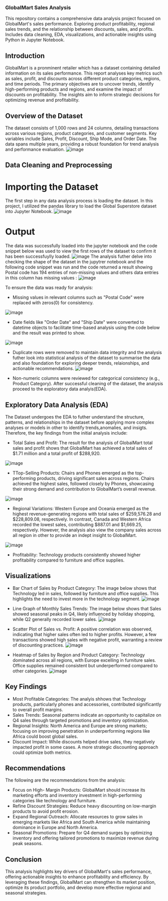 ### GlobalMart Sales Analysis
This repository contains a comprehensive data analysis project focused on GlobalMart's sales performance. Exploring product profitability, regional sales trends, and the relationship between discounts, sales, and profits. Includes data cleaning, EDA, visualizations, and actionable insights using Python in Jupyter Notebook.
## Introduction
GlobalMart is a pronminent retailer which has a dataset containing detailed information on its sales performance. This report analyses key metrics such as sales, profit, and discounts across different product categories, regions, and time periods. The primary objectives are to uncover trends, identify high-performing products and regions, and examine the impact of discounts on profitability. The insights aim to inform strategic decisions for optimizing revenue and profitability.

## Overview of the Dataset
The dataset consists of 1,000 rows and 24 columns, detailing transactions across various regions, product categories, and customer segments. Key variables include Sales, Profit, Discount, Ship Mode, and Order Date. The data spans multiple years, providing a robust foundation for trend analysis and performance evaluation.
![image](https://github.com/user-attachments/assets/e680cbe5-5545-4395-a24e-d6ca36f0f792)

## Data Cleaning and Preprocessing
# Importing the Dataset
The first step in any data analysis process is loading the dataset. In this project, I utilized the pandas library to load the Global Superstore dataset into Jupyter Notebook.
![image](https://github.com/user-attachments/assets/f328f164-6d7c-41c9-bd67-cf57f5b3093e)
# Output 
The data was successfully loaded into the jupyter notebook and the code snippet below was used to view the first rows of the dataset to confirm it has been successfuylly loaded.
![image](https://github.com/user-attachments/assets/8af2f63b-1fc7-4170-9704-3cfd2b43e0d2)
The analysis futher delve into checking the shape of the dataset in the jupytrer notebook and the following code snippet was run and the code returned a result showing Postal code has 194 entries of non-missing values and others data entries in this column has missing values :
![image](https://github.com/user-attachments/assets/476f62c8-372f-470a-8a1b-87de7ca43164)

To ensure the data was ready for analysis:
- Missing values in relevant columns such as "Postal Code" were replaced with zeros(0) for consistency.
  
![image](https://github.com/user-attachments/assets/acd4df15-5ecf-4b05-81be-22e6966ed2de)

- Date fields like "Order Date" and "Ship Date" were converted to datetime objects to facilitate time-based analysis using the code below and the result was printed to show.

![image](https://github.com/user-attachments/assets/696c4deb-85d2-4ed2-b529-0675bb452f78)
  
- Duplicate rows were removed to maintain data integrity and the analysis futher look into statistical analysis of the dataset to summarise the data and also foundation for exploring deeper trends, relaionships, and actionable recommendations.
![image](https://github.com/user-attachments/assets/15fd4bfc-259c-4b8a-b39e-8b367d94d209)

- Non-numeric columns were reviewed for categorical consistency (e.g., Product Category).
After successful cleaning of the dataset, the analysis proceed to the exploratory data analyis(EDA).

## Exploratory Data Analysis (EDA)
The Dataset undergoes the EDA to futher understand the structure, patterns, and relationships in  the dataset before applying more complex analyses or models in other to identify trends,anomalies, and insigts. Therefore, the key findings from the initial analysis include:
- Total Sales and Profit: The result for the analysis of GlobalMart total sales and profit shows that GlobalMart has achieved a total sales of $1.71 million and a total profit of $288,920.
  
![image](https://github.com/user-attachments/assets/b4a917a8-164f-4549-9bfd-204b284fff4c)

- TTop-Selling Products: Chairs and Phones emerged as the top-performing products, driving significant sales across regions. Chairs achieved the highest sales, followed closely by Phones, showcasing their strong demand and contribution to GlobalMart’s overall revenue.

![image](https://github.com/user-attachments/assets/e1970a09-4da4-478a-bfb9-ca9dc9afc958)

- Regional Variations: Western Europe and Oceania emerged as the highest revenue-generating regions with total sales of $259,576.28 and $228,809.08, respectively. In contrast, Canada and Western Africa recorded the lowest sales, contributing $887.01 and $1,669.25, respectively. However, the analysis also view the company sales across all region in other to provide an indept insight to GlobalMart.
  
![image](https://github.com/user-attachments/assets/4283a432-ad8d-4dbb-98a1-e4063cf58cc7) 

- Profitability: Technology products consistently showed higher profitability compared to furniture and office supplies.
## Visualizations
- Bar Chart of Sales by Product Category: The image below shows that Technology led in sales, followed by furniture and office supplies. This highlights the need to invest more in the technology segment.
![image](https://github.com/user-attachments/assets/40c32a20-2f4b-4ae8-93c9-0c839ea874d5)

- Line Graph of Monthly Sales Trends: The image below shows that Sales showed seasonal peaks in Q4, likely influenced by holiday shopping, while Q2 generally recorded lower sales.
![image](https://github.com/user-attachments/assets/562d1b6f-5988-4696-9e6e-cba935184245)

- Scatter Plot of Sales vs. Profit: A positive correlation was observed, indicating that higher sales often led to higher profits. However, a few transactions showed high sales with negative profit, warranting a review of discounting practices.
![image](https://github.com/user-attachments/assets/ff80b5ea-70ea-49cb-b0af-81644707b3e5)

- Heatmap of Sales by Region and Product Category: Technology dominated across all regions, with Europe excelling in furniture sales. Office supplies remained consistent but underperformed compared to other categories.
![image](https://github.com/user-attachments/assets/46dc67ec-5a52-40b7-b3e5-d31221561edd)

## Key Findings
- Most Profitable Categories: The analyis shhows that Technology products, particularly phones and accessories, contributed significantly to overall profit margins.
- Sales Trends: Seasonal patterns indicate an opportunity to capitalize on Q4 sales through targeted promotions and inventory optimization.
- Regional Insights: North America and Europe are strong markets; focusing on improving penetration in underperforming regions like Africa could boost global sales.
- Discount Impact: While discounts helped drive sales, they negatively impacted profit in some cases. A more strategic discounting approach could optimize both metrics.
## Recommendations
The following are the recommendations from the analysis:
- Focus on High- Margin Products: GlobalMart should increase its marketing efforts and inventory investment in high-performing categories like technology and furniture.
- Refine Discount Strategies: Reduce heavy discounting on low-margin products to avoid profit erosion.
- Expand Regional Outreach: Allocate resources to grow sales in emerging markets like Africa and South America while maintaining dominance in Europe and North America.
- Seasonal Promotions: Prepare for Q4 demand surges by optimizing inventory and offering tailored promotions to maximize revenue during peak seasons.
## Conclusion
This analysis highlights key drivers of GlobalMart's sales performance, offering actionable insights to enhance profitability and efficiency. By leveraging these findings, GlobalMart can strengthen its market position, optimize its product portfolio, and develop more effective regional and seasonal strategies.
